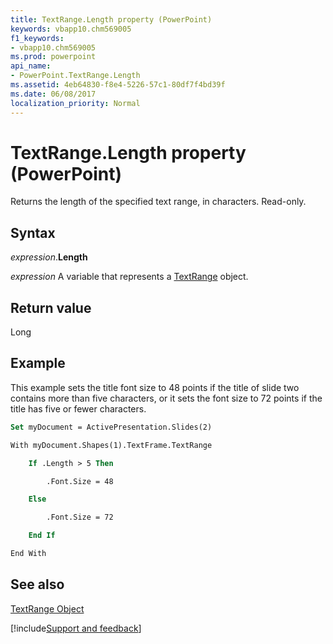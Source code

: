 ```yaml
---
title: TextRange.Length property (PowerPoint)
keywords: vbapp10.chm569005
f1_keywords:
- vbapp10.chm569005
ms.prod: powerpoint
api_name:
- PowerPoint.TextRange.Length
ms.assetid: 4eb64830-f8e4-5226-57c1-80df7f4bd39f
ms.date: 06/08/2017
localization_priority: Normal
---
```



# TextRange.Length property (PowerPoint)

Returns the length of the specified text range, in characters. Read-only.


## Syntax

_expression_.**Length**

 _expression_ A variable that represents a [TextRange](./PowerPoint.TextRange.md) object.


## Return value

Long


## Example

This example sets the title font size to 48 points if the title of slide two contains more than five characters, or it sets the font size to 72 points if the title has five or fewer characters.


```vb
Set myDocument = ActivePresentation.Slides(2)

With myDocument.Shapes(1).TextFrame.TextRange

    If .Length > 5 Then

        .Font.Size = 48

    Else

        .Font.Size = 72

    End If

End With


```


## See also


[TextRange Object](PowerPoint.TextRange.md)

[!include[Support and feedback](~/includes/feedback-boilerplate.md)]